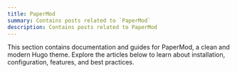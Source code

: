 ```yaml
---
title: PaperMod
summary: Contains posts related to `PaperMod`
description: Contains posts related to PaperMod
---
```


This section contains documentation and guides for PaperMod, a clean and modern Hugo theme. Explore the articles below to learn about installation, configuration, features, and best practices.